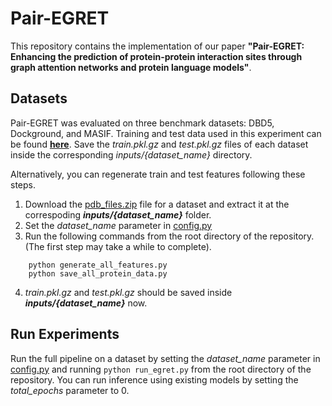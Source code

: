 # Pair-EGRET

This repository contains the implementation of our paper **"Pair-EGRET: Enhancing the prediction of protein-protein interaction sites through graph attention networks and protein language models"**. 

## Datasets
Pair-EGRET was evaluated on three benchmark datasets: DBD5, Dockground, and MASIF. Training and test data used in this experiment can be found [**here**](https://zenodo.org/records/10449060). Save the *train.pkl.gz* and *test.pkl.gz* files of each dataset inside the corresponding *inputs/{dataset_name}* directory.

Alternatively, you can regenerate train and test features following these steps. 
1. Download the [pdb_files.zip](https://zenodo.org/records/10449060) file for a dataset and extract it at the correspoding ***inputs/{dataset_name}*** folder.
2. Set the *dataset_name* parameter in [config.py](https://github.com/1705004/Pair-EGRET/blob/main/config.py)
3. Run the following commands from the root directory of the repository. (The first step may take a while to complete).
```
    python generate_all_features.py
    python save_all_protein_data.py
```
4. *train.pkl.gz* and *test.pkl.gz* should be saved inside ***inputs/{dataset_name}*** now.

## Run Experiments
Run the full pipeline on a dataset by setting the *dataset_name* parameter in [config.py](https://github.com/1705004/Pair-EGRET/blob/main/config.py) and running ```python run_egret.py``` from the root directory of the repository. You can run inference using existing models by setting the *total_epochs* parameter to 0.
